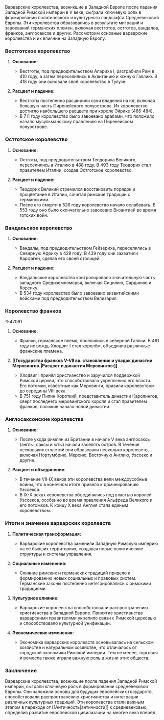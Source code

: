 Варварские королевства, возникшие в Западной Европе после падения Западной Римской империи в V веке, сыграли ключевую роль в формировании политического и культурного ландшафта Средневековой Европы. Эти королевства образовались в результате миграций и завоеваний германских племен, включая вестготов, остготов, вандалов, франков, англосаксов и других. Рассмотрим основные варварские королевства и их влияние на Западную Европу.

### Вестготское королевство

1. **Основание:**
   - Вестготы, под предводительством Алариха I, разграбили Рим в 410 году, а затем переселились в Аквитанию и южную Галлию. В 418 году они основали своё королевство в Тулузе.

2. **Расцвет и падение:**
   - Вестготы постепенно расширили свои владения на юг, включая большую часть Пиренейского полуострова. Их королевство достигло наибольшего расцвета при короле Эйрике (466-484).
   - В 711 году королевство было завоевано арабами, что положило начало мусульманскому правлению на Пиренейском полуострове.

### Остготское королевство

1. **Основание:**
   - Остготы, под предводительством Теодориха Великого, переселились в Италию в 488 году. В 493 году Теодорих стал правителем Италии, создав Остготское королевство.

2. **Расцвет и падение:**
   - Теодорих Великий стремился восстановить порядок и процветание в Италии, сочетая римские традиции с германскими.
   - После его смерти в 526 году королевство начало ослабевать. В 553 году оно было окончательно завоевано Византией во время готских войн.

### Вандальское королевство

1. **Основание:**
   - Вандалы, под предводительством Гейзериха, переселились в Северную Африку в 429 году. В 439 году они захватили Карфаген, сделав его своей столицей.

2. **Расцвет и падение:**
   - Вандальское королевство контролировало значительную часть западного Средиземноморья, включая Сицилию, Сардинию и Корсику.
   - В 534 году королевство было завоевано византийскими войсками под предводительством Велизария.

### Королевство франков

^547091

1. **Основание:**
   - Франки, германское племя, поселились в северной Галлии. В 481 году их вождь Хлодвиг I стал королём, объединив различные франкские племена.

2. **[[Государство франков V-VII вв. становление и упадок династии Меровингов.|Расцвет и династия Меровингов:]]**
   - Хлодвиг I принял христианство и заручился поддержкой Римской церкви, что способствовало укреплению его власти. Его потомки, известные как Меровинги, правили королевством до середины VIII века.
   - В 751 году Пипин Короткий, представитель династии Каролингов, сверг последнего меровингского короля и стал правителем франков, положив начало новой династии.

### Англосаксонские королевства

1. **Основание:**
   - После ухода римлян из Британии в начале V века англосаксы (англы, саксы и юты) начали заселять остров. В течение нескольких столетий они образовали несколько королевств, включая Нортумбрию, Мерсию, Восточную Англию, Уэссекс и другие.

2. **Расцвет и объединение:**
   - В течение VII-IX веков эти королевства вели междоусобные войны, что в конечном итоге привело к доминированию Уэссекса.
   - В IX-X веках королевства объединялись под властью королей Уэссекса, особенно во время правления Альфреда Великого и его потомков. К концу X века Англия стала единым королевством.

### Итоги и значение варварских королевств

1. **Политическая трансформация:**
   - Варварские королевства заменили Западную Римскую империю на её бывших территориях, создавая новые политические структуры и системы управления.

2. **Социальные изменения:**
   - Слияние римских и германских традиций привело к формированию новых социальных и правовых систем. Германские законы постепенно интегрировались с римскими традициями.

3. **Культурное влияние:**
   - Варварские королевства способствовали распространению христианства в Западной Европе. Принятие христианства варварскими правителями укрепило связи с Римской церковью и способствовало культурной унификации.

4. **Экономические изменения:**
   - Экономика варварских королевств основывалась на сельском хозяйстве и натуральном хозяйстве, что отличалось от городской экономики Римской империи. Тем не менее, торговля и ремесла также играли важную роль в жизни этих обществ.

### Заключение

Варварские королевства, возникшие после падения Западной Римской империи, сыграли ключевую роль в формировании средневековой Европы. Они заложили основы для будущих европейских государств, способствовали распространению христианства и интеграции различных культурных традиций. Эти королевства стали важным этапом в переходе от [[Античность|античности]] к средневековью, определив развитие европейской цивилизации на многие века вперёд.